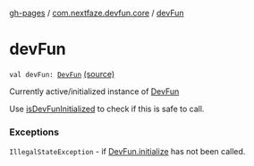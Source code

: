 [gh-pages](../index.md) / [com.nextfaze.devfun.core](index.md) / [devFun](./dev-fun.md)

# devFun

`val devFun: `[`DevFun`](-dev-fun/index.md) [(source)](https://github.com/NextFaze/dev-fun/tree/master/devfun/src/main/java/com/nextfaze/devfun/core/DevFun.kt#L132)

Currently active/initialized instance of [DevFun](-dev-fun/index.md)

Use [isDevFunInitialized](is-dev-fun-initialized.md) to check if this is safe to call.

### Exceptions

`IllegalStateException` - if [DevFun.initialize](-dev-fun/initialize.md) has not been called.